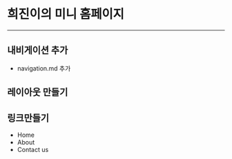 # 희진이의 미니 홈페이지

___


## 내비게이션 추가
- navigation.md 추가


## 레이아웃 만들기
## 링크만들기
- Home
- About
- Contact us
